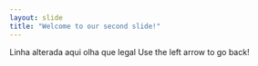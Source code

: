 ```yaml
---
layout: slide
title: "Welcome to our second slide!"
---
```

Linha alterada aqui olha que legal
Use the left arrow to go back!
